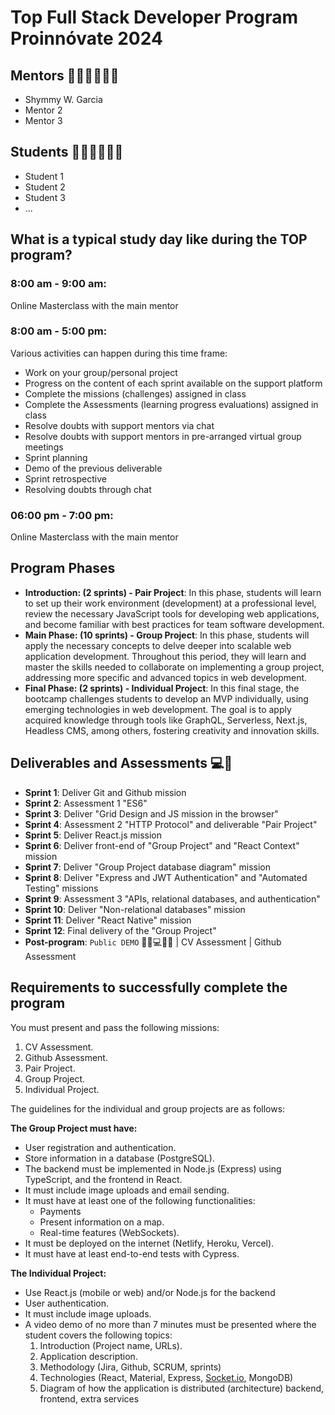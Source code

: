 # Top Full Stack Developer Program Proinnóvate 2024

## Mentors 👩🏻‍🏫👨🏼‍🏫

- Shymmy W. Garcia
- Mentor 2
- Mentor 3

## Students 👩🏻‍💻🧑🏼‍💻

- Student 1
- Student 2
- Student 3
- ...

## What is a typical study day like during the TOP program?

### 8:00 am - 9:00 am:

Online Masterclass with the main mentor

### 8:00 am - 5:00 pm:

Various activities can happen during this time frame:

- Work on your group/personal project
- Progress on the content of each sprint available on the support platform
- Complete the missions (challenges) assigned in class
- Complete the Assessments (learning progress evaluations) assigned in class
- Resolve doubts with support mentors via chat
- Resolve doubts with support mentors in pre-arranged virtual group meetings
- Sprint planning
- Demo of the previous deliverable
- Sprint retrospective
- Resolving doubts through chat

### 06:00 pm - 7:00 pm:

Online Masterclass with the main mentor

## Program Phases

- **Introduction: (2 sprints) - Pair Project**: In this phase, students will learn to set up their work environment (development) at a professional level, review the necessary JavaScript tools for developing web applications, and become familiar with best practices for team software development.
- **Main Phase: (10 sprints) - Group Project**: In this phase, students will apply the necessary concepts to delve deeper into scalable web application development. Throughout this period, they will learn and master the skills needed to collaborate on implementing a group project, addressing more specific and advanced topics in web development.
- **Final Phase: (2 sprints) - Individual Project**: In this final stage, the bootcamp challenges students to develop an MVP individually, using emerging technologies in web development. The goal is to apply acquired knowledge through tools like GraphQL, Serverless, Next.js, Headless CMS, among others, fostering creativity and innovation skills.

## Deliverables and Assessments 💻🤝

- **Sprint 1**: Deliver Git and Github mission
- **Sprint 2**: Assessment 1 "ES6"
- **Sprint 3**: Deliver "Grid Design and JS mission in the browser"
- **Sprint 4**: Assessment 2 "HTTP Protocol" and deliverable "Pair Project"
- **Sprint 5**: Deliver React.js mission
- **Sprint 6**: Deliver front-end of "Group Project" and "React Context" mission
- **Sprint 7**: Deliver "Group Project database diagram" mission
- **Sprint 8**: Deliver "Express and JWT Authentication" and "Automated Testing" missions
- **Sprint 9**: Assessment 3 "APIs, relational databases, and authentication"
- **Sprint 10**: Deliver "Non-relational databases" mission
- **Sprint 11**: Deliver "React Native" mission
- **Sprint 12**: Final delivery of the "Group Project"
- **Post-program**: `Public DEMO` 🎊🎉💻🎊🎉 | CV Assessment | Github Assessment

## Requirements to successfully complete the program

You must present and pass the following missions:

1. CV Assessment.
2. Github Assessment.
3. Pair Project.
4. Group Project.
5. Individual Project.

The guidelines for the individual and group projects are as follows:

**The Group Project must have:**

- User registration and authentication.
- Store information in a database (PostgreSQL).
- The backend must be implemented in Node.js (Express) using TypeScript, and the frontend in React.
- It must include image uploads and email sending.
- It must have at least one of the following functionalities:
  - Payments
  - Present information on a map.
  - Real-time features (WebSockets).
- It must be deployed on the internet (Netlify, Heroku, Vercel).
- It must have at least end-to-end tests with Cypress.

**The Individual Project:**

- Use React.js (mobile or web) and/or Node.js for the backend
- User authentication.
- It must include image uploads.
- A video demo of no more than 7 minutes must be presented where the student covers the following topics:
  1. Introduction (Project name, URLs).
  2. Application description.
  3. Methodology (Jira, Github, SCRUM, sprints)
  4. Technologies (React, Material, Express, [Socket.io](http://socket.io/), MongoDB)
  5. Diagram of how the application is distributed (architecture) backend, frontend, extra services
